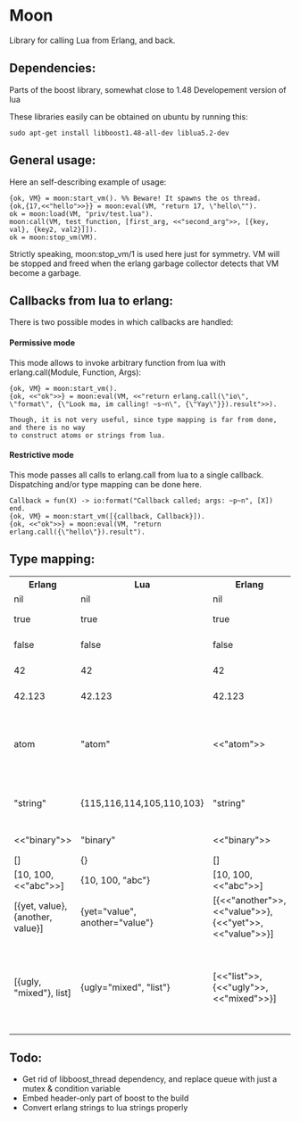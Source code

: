# Moon

Library for calling Lua from Erlang, and back.

## Dependencies:

Parts of the boost library, somewhat close to 1.48
Developement version of lua

These libraries easily can be obtained on ubuntu by running this:

`
sudo apt-get install libboost1.48-all-dev liblua5.2-dev
`

## General usage:

Here an self-describing example of usage:

    {ok, VM} = moon:start_vm(). %% Beware! It spawns the os thread.
    {ok,{17,<<"hello">>}} = moon:eval(VM, "return 17, \"hello\"").
    ok = moon:load(VM, "priv/test.lua").
    moon:call(VM, test_function, [first_arg, <<"second_arg">>, [{key, val}, {key2, val2}]]).
    ok = moon:stop_vm(VM).

Strictly speaking, moon:stop_vm/1 is used here just for symmetry.
VM will be stopped and freed when the erlang garbage collector detects that VM become a garbage.

## Callbacks from lua to erlang:

There is two possible modes in which callbacks are handled:

#### Permissive mode
This mode allows to invoke arbitrary function from lua with erlang.call(Module, Function, Args):

    {ok, VM} = moon:start_vm().
    {ok, <<"ok">>} = moon:eval(VM, <<"return erlang.call(\"io\", \"format\", {\"Look ma, im calling! ~s~n\", {\"Yay\"}}).result">>).

    Though, it is not very useful, since type mapping is far from done, and there is no way
    to construct atoms or strings from lua.

#### Restrictive mode
This mode passes all calls to erlang.call from lua to a single callback.
Dispatching and/or type mapping can be done here.

    Callback = fun(X) -> io:format("Callback called; args: ~p~n", [X]) end.
    {ok, VM} = moon:start_vm([{callback, Callback}]).
    {ok, <<"ok">>} = moon:eval(VM, "return erlang.call({\"hello\"}).result").

## Type mapping:

<table>
  <tr>
    <th>Erlang</th>
    <th>Lua</th>
    <th>Erlang</th>
    <th>Remarks</th>
  </tr>
  <tr>
    <td>nil</td>
    <td>nil</td>
    <td>nil</td>
    <td>nil in lua</td>
  </tr>
  <tr>
    <td>true</td>
    <td>true</td>
    <td>true</td>
    <td>boolean in lua</td>
  </tr>
  <tr>
    <td>false</td>
    <td>false</td>
    <td>false</td>
    <td>boolean in lua</td>
  </tr>
  <tr>
    <td>42</td>
    <td>42</td>
    <td>42</td>
    <td>number in lua</td>
  </tr>
  <tr>
    <td>42.123</td>
    <td>42.123</td>
    <td>42.123</td>
    <td>number in lua</td>
  </tr>
  <tr>
    <td>atom</td>
    <td>"atom"</td>
    <td>&lt;&lt;"atom"&gt;&gt;</td>
    <td>string in lua, binary, when comes back to erlang</td>
  </tr>
  <tr>
    <td>"string"</td>
    <td>{115,116,114,105,110,103}</td>
    <td>"string"</td>
    <td>table with integers in lua, dont use it!</td>
  </tr>
  <tr>
    <td>&lt;&lt;"binary"&gt;&gt;</td>
    <td>"binary"</td>
    <td>&lt;&lt;"binary"&gt;&gt;</td>
    <td>string in lua</td>
  </tr>
  <tr>
    <td>[]</td>
    <td>{}</td>
    <td>[]</td>
    <td></td>
  </tr>
  <tr>
    <td>[10, 100, &lt;&lt;"abc"&gt;&gt;]</td>
    <td>{10, 100, "abc"}</td>
    <td>[10, 100, &lt;&lt;"abc"&gt;&gt;]</td>
    <td></td>
  </tr>
  <tr>
    <td>[{yet, value}, {another, value}]</td>
    <td>{yet="value", another="value"}</td>
    <td>[{&lt;&lt;"another"&gt;&gt;, &lt;&lt;"value"&gt;&gt;}, {&lt;&lt;"yet"&gt;&gt;, &lt;&lt;"value"&gt;&gt;}]</td>
  </tr>
  <tr>
    <td>[{ugly, "mixed"}, list]</td>
    <td>{ugly="mixed", "list"}</td>
    <td>[&lt;&lt;"list"&gt;&gt;, {&lt;&lt;"ugly"&gt;&gt;, &lt;&lt;"mixed"&gt;&gt;}]</td>
    <td>"list" will be accessable at index [1], and "mixed" - under the "ugly" key</td>
  </tr>
</table>

## Todo:
* Get rid of libboost_thread dependency, and replace queue with just a mutex & condition variable
* Embed header-only part of boost to the build
* Convert erlang strings to lua strings properly
